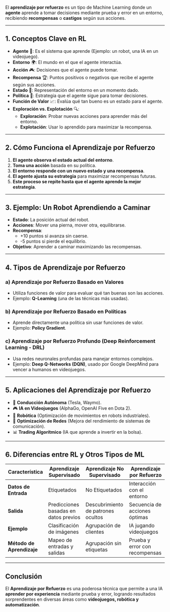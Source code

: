 
El **aprendizaje por refuerzo** es un tipo de Machine Learning donde un **agente** aprende a tomar decisiones mediante prueba y error en un entorno, recibiendo **recompensas** o **castigos** según sus acciones.

---

## **1. Conceptos Clave en RL**
- **Agente** 🏃: Es el sistema que aprende (Ejemplo: un robot, una IA en un videojuego).
- **Entorno** 🌍: El mundo en el que el agente interactúa.
- **Acción** 🎮: Decisiones que el agente puede tomar.
- **Recompensa** 🏆: Puntos positivos o negativos que recibe el agente según sus acciones.
- **Estado** 📍: Representación del entorno en un momento dado.
- **Política** 📜: Estrategia que el agente sigue para tomar decisiones.
- **Función de Valor** 📈: Evalúa qué tan bueno es un estado para el agente.
- **Exploración vs. Explotación** 🔍:
  - **Exploración**: Probar nuevas acciones para aprender más del entorno.
  - **Explotación**: Usar lo aprendido para maximizar la recompensa.

---

## **2. Cómo Funciona el Aprendizaje por Refuerzo**
1. **El agente observa el estado actual del entorno**.
2. **Toma una acción** basada en su política.
3. **El entorno responde con un nuevo estado y una recompensa**.
4. **El agente ajusta su estrategia** para maximizar recompensas futuras.
5. **Este proceso se repite hasta que el agente aprende la mejor estrategia**.

---

## **3. Ejemplo: Un Robot Aprendiendo a Caminar**
- **Estado**: La posición actual del robot.
- **Acciones**: Mover una pierna, mover otra, equilibrarse.
- **Recompensa**:
  - +10 puntos si avanza sin caerse.
  - -5 puntos si pierde el equilibrio.
- **Objetivo**: Aprender a caminar maximizando las recompensas.

---

## **4. Tipos de Aprendizaje por Refuerzo**
### **a) Aprendizaje por Refuerzo Basado en Valores**  
- Utiliza funciones de valor para evaluar qué tan buenas son las acciones.  
- Ejemplo: **Q-Learning** (una de las técnicas más usadas).

### **b) Aprendizaje por Refuerzo Basado en Políticas**  
- Aprende directamente una política sin usar funciones de valor.  
- Ejemplo: **Policy Gradient**.

### **c) Aprendizaje por Refuerzo Profundo (Deep Reinforcement Learning - DRL)**  
- Usa redes neuronales profundas para manejar entornos complejos.  
- Ejemplo: **Deep Q-Networks (DQN)**, usado por Google DeepMind para vencer a humanos en videojuegos.

---

## **5. Aplicaciones del Aprendizaje por Refuerzo**
- 🚗 **Conducción Autónoma** (Tesla, Waymo).
- 🎮 **IA en Videojuegos** (AlphaGo, OpenAI Five en Dota 2).
- 🤖 **Robótica** (Optimización de movimientos en robots industriales).
- 📶 **Optimización de Redes** (Mejora del rendimiento de sistemas de comunicación).
- 📊 **Trading Algorítmico** (IA que aprende a invertir en la bolsa).

---

## **6. Diferencias entre RL y Otros Tipos de ML**
| Característica         | Aprendizaje Supervisado | Aprendizaje No Supervisado | Aprendizaje por Refuerzo |
|----------------------|----------------------|----------------------|----------------------|
| **Datos de Entrada** | Etiquetados | No Etiquetados | Interacción con el entorno |
| **Salida** | Predicciones basadas en datos previos | Descubrimiento de patrones ocultos | Secuencia de acciones óptimas |
| **Ejemplo** | Clasificación de imágenes | Agrupación de clientes | IA jugando videojuegos |
| **Método de Aprendizaje** | Mapeo de entradas y salidas | Agrupación sin etiquetas | Prueba y error con recompensas |

---

## **Conclusión**
El **Aprendizaje por Refuerzo** es una poderosa técnica que permite a una IA **aprender por experiencia** mediante prueba y error, logrando resultados sorprendentes en diversas áreas como **videojuegos, robótica y automatización**.

